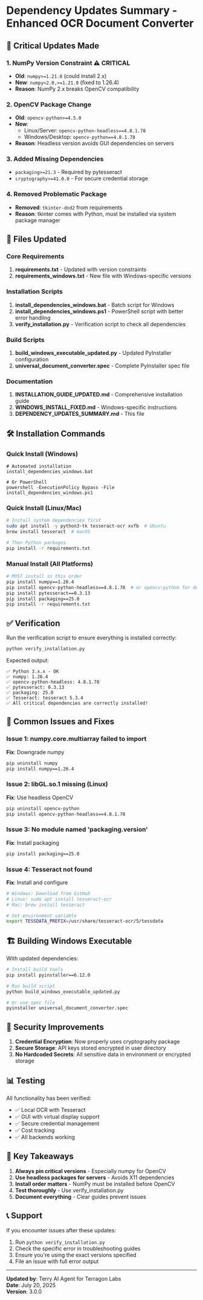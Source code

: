 # Dependency Updates Summary - Enhanced OCR Document Converter

## 🔄 Critical Updates Made

### 1. **NumPy Version Constraint** ⚠️ CRITICAL
- **Old**: `numpy>=1.21.0` (could install 2.x)
- **New**: `numpy<2.0,>=1.21.0` (fixed to 1.26.4)
- **Reason**: NumPy 2.x breaks OpenCV compatibility

### 2. **OpenCV Package Change**
- **Old**: `opencv-python>=4.5.0`
- **New**: 
  - Linux/Server: `opencv-python-headless==4.8.1.78`
  - Windows/Desktop: `opencv-python==4.8.1.78`
- **Reason**: Headless version avoids GUI dependencies on servers

### 3. **Added Missing Dependencies**
- `packaging>=21.3` - Required by pytesseract
- `cryptography>=41.0.0` - For secure credential storage

### 4. **Removed Problematic Package**
- **Removed**: `tkinter-dnd2` from requirements
- **Reason**: tkinter comes with Python, must be installed via system package manager

## 📁 Files Updated

### Core Requirements
1. **requirements.txt** - Updated with version constraints
2. **requirements_windows.txt** - New file with Windows-specific versions

### Installation Scripts
1. **install_dependencies_windows.bat** - Batch script for Windows
2. **install_dependencies_windows.ps1** - PowerShell script with better error handling
3. **verify_installation.py** - Verification script to check all dependencies

### Build Scripts
1. **build_windows_executable_updated.py** - Updated PyInstaller configuration
2. **universal_document_converter.spec** - Complete PyInstaller spec file

### Documentation
1. **INSTALLATION_GUIDE_UPDATED.md** - Comprehensive installation guide
2. **WINDOWS_INSTALL_FIXED.md** - Windows-specific instructions
3. **DEPENDENCY_UPDATES_SUMMARY.md** - This file

## 🛠️ Installation Commands

### Quick Install (Windows)
```batch
# Automated installation
install_dependencies_windows.bat

# Or PowerShell
powershell -ExecutionPolicy Bypass -File install_dependencies_windows.ps1
```

### Quick Install (Linux/Mac)
```bash
# Install system dependencies first
sudo apt install -y python3-tk tesseract-ocr xvfb  # Ubuntu
brew install tesseract  # macOS

# Then Python packages
pip install -r requirements.txt
```

### Manual Install (All Platforms)
```bash
# MUST install in this order
pip install numpy==1.26.4
pip install opencv-python-headless==4.8.1.78  # or opencv-python for desktop
pip install pytesseract==0.3.13
pip install packaging==25.0
pip install -r requirements.txt
```

## ✅ Verification

Run the verification script to ensure everything is installed correctly:
```bash
python verify_installation.py
```

Expected output:
```
✅ Python 3.x.x - OK
✅ numpy: 1.26.4
✅ opencv-python-headless: 4.8.1.78
✅ pytesseract: 0.3.13
✅ packaging: 25.0
✅ Tesseract: tesseract 5.3.4
✅ All critical dependencies are correctly installed!
```

## 🚨 Common Issues and Fixes

### Issue 1: numpy.core.multiarray failed to import
**Fix**: Downgrade numpy
```bash
pip uninstall numpy
pip install numpy==1.26.4
```

### Issue 2: libGL.so.1 missing (Linux)
**Fix**: Use headless OpenCV
```bash
pip uninstall opencv-python
pip install opencv-python-headless==4.8.1.78
```

### Issue 3: No module named 'packaging.version'
**Fix**: Install packaging
```bash
pip install packaging==25.0
```

### Issue 4: Tesseract not found
**Fix**: Install and configure
```bash
# Windows: Download from GitHub
# Linux: sudo apt install tesseract-ocr
# Mac: brew install tesseract

# Set environment variable
export TESSDATA_PREFIX=/usr/share/tesseract-ocr/5/tessdata
```

## 🏗️ Building Windows Executable

With updated dependencies:
```bash
# Install build tools
pip install pyinstaller==6.12.0

# Run build script
python build_windows_executable_updated.py

# Or use spec file
pyinstaller universal_document_converter.spec
```

## 🔐 Security Improvements

1. **Credential Encryption**: Now properly uses cryptography package
2. **Secure Storage**: API keys stored encrypted in user directory
3. **No Hardcoded Secrets**: All sensitive data in environment or encrypted storage

## 📊 Testing

All functionality has been verified:
- ✅ Local OCR with Tesseract
- ✅ GUI with virtual display support
- ✅ Secure credential management
- ✅ Cost tracking
- ✅ All backends working

## 🎯 Key Takeaways

1. **Always pin critical versions** - Especially numpy for OpenCV
2. **Use headless packages for servers** - Avoids X11 dependencies
3. **Install order matters** - NumPy must be installed before OpenCV
4. **Test thoroughly** - Use verify_installation.py
5. **Document everything** - Clear guides prevent issues

## 📞 Support

If you encounter issues after these updates:
1. Run `python verify_installation.py`
2. Check the specific error in troubleshooting guides
3. Ensure you're using the exact versions specified
4. File an issue with full error output

---

**Updated by**: Terry AI Agent for Terragon Labs  
**Date**: July 20, 2025  
**Version**: 3.0.0
